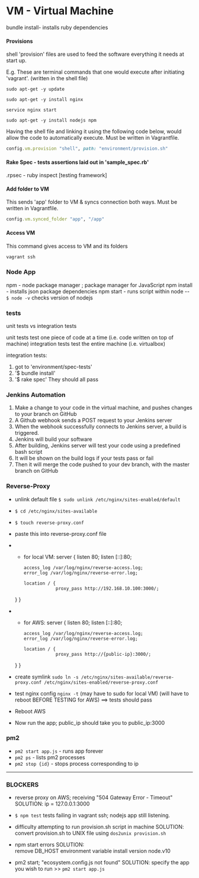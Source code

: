 # VM - Virtual Machine
bundle install- installs ruby dependencies

#### Provisions

shell 'provision' files are used to feed the software everything it needs at start up.

E.g. These are terminal commands that one would execute after initiating 'vagrant'. (written in the shell file)
```
sudo apt-get -y update

sudo apt-get -y install nginx

service nginx start

sudo apt-get -y install nodejs npm
```
Having the shell file and linking it using the following code below, would allow the code to automatically execute.
Must be written in Vagrantfile.
```ruby
config.vm.provision "shell", path: "environment/provision.sh"
```
#### Rake Spec - tests assertions laid out in 'sample_spec.rb'
.rpsec - ruby inspect [testing framework]

#### Add folder to VM
This sends 'app' folder to VM & syncs connection both ways.
Must be written in Vagrantfile.
```ruby
config.vm.synced_folder "app", "/app"
```

#### Access VM
This command gives access to VM and its folders

```bash
vagrant ssh
```

### Node App
npm - node package manager ; package manager for JavaScript
npm install - installs json package dependencies
npm start - runs script within node
-- `$ node -v` checks version of nodejs
### tests

unit tests vs integration tests

unit tests test one piece of code at a time (i.e. code written on top of machine)
integration tests test the entire machine (i.e. virtualbox)

integration tests:
1. got to 'environment/spec-tests'
2. '$ bundle install'
3. '$ rake spec'
They should all pass


### Jenkins Automation

1. Make a change to your code in the virtual machine, and pushes changes to your branch on GitHub
2. A Github webhook sends a POST request to your Jenkins server
3. When the webhook successfully connects to Jenkins server, a build is triggered.
4. Jenkins will build your software
5. After building, Jenkins server will test your code using a predefined bash script
6. It will be shown on the build logs if your tests pass or fail
7. Then it will merge the code pushed to your dev branch, with the master branch on GitHub

### Reverse-Proxy

- unlink default file
`$ sudo unlink /etc/nginx/sites-enabled/default`

- `$ cd /etc/nginx/sites-available`
- `$ touch reverse-proxy.conf`

- paste this into reverse-proxy.conf file

- - for local VM:
server {
        listen 80;
        listen [::]:80;

        access_log /var/log/nginx/reverse-access.log;
        error_log /var/log/nginx/reverse-error.log;

        location / {
                    proxy_pass http://192.168.10.100:3000/;
  }
}

- - for AWS:
server {
        listen 80;
        listen [::]:80;

        access_log /var/log/nginx/reverse-access.log;
        error_log /var/log/nginx/reverse-error.log;

        location / {
                    proxy_pass http://{public-ip}:3000/;
  }
}

- create symlink
`sudo ln -s /etc/nginx/sites-available/reverse-proxy.conf /etc/nginx/sites-enabled/reverse-proxy.conf`

- test nginx config
`nginx -t`
(may have to sudo for local VM)
(will have to reboot BEFORE TESTING for AWS)
==> tests should pass

- Reboot AWS

- Now run the app; public_ip should take you to public_ip:3000

### pm2

- `pm2 start app.js` - runs app forever
- `pm2 ps` - lists pm2 processes
- `pm2 stop {id}` - stops process corresponding to ip



---------------------------------------------

### BLOCKERS

- reverse proxy on AWS; receiving "504 Gateway Error - Timeout"
SOLUTION: ip = 127.0.0.1:3000

- `$ npm test` tests failing in vagrant ssh; nodejs app still listening.

- difficulty attempting to run provision.sh script in machine
SOLUTION:
convert provision.sh to UNIX file using `dos2unix provision.sh`

- npm start errors
SOLUTION:  
remove DB_HOST environment variable
install version node.v10

- pm2 start; "ecosystem.config.js not found"
SOLUTION: specify the app you wish to run >> `pm2 start app.js`
